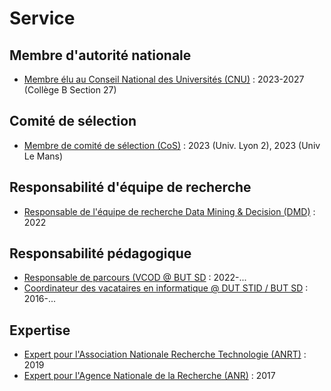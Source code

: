 # Service

## Membre d'autorité nationale
- [Membre élu au Conseil National des Universités (CNU)](#) : 2023-2027 (Collège B Section 27)

## Comité de sélection
- [Membre de comité de sélection (CoS)](#) : 2023 (Univ. Lyon 2), 2023 (Univ Le Mans)

## Responsabilité d'équipe de recherche
- [Responsable de l'équipe de recherche Data Mining & Decision (DMD)](#) : 2022

## Responsabilité pédagogique
- [Responsable de parcours (VCOD @ BUT SD](#) : 2022-...
- [Coordinateur des vacataires en informatique @ DUT STID / BUT SD](#) : 2016-...

## Expertise
- [Expert pour l'Association Nationale Recherche Technologie (ANRT)](#) : 2019
- [Expert pour l'Agence Nationale de la Recherche (ANR)](#) : 2017
